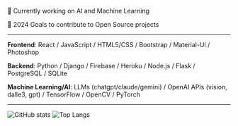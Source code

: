 🧠 Currently working on AI and Machine Learning

🥅 2024 Goals to contribute to Open Source projects

---

**Frontend**: React / JavaScript / HTML5/CSS / Bootstrap / Material-UI / Photoshop

**Backend**: Python / Django / Firebase / Heroku / Node.js / Flask / PostgreSQL / SQLite

**Machine Learning/AI**: LLMs (chatgpt/claude/gemini) / OpenAI APIs (vision, dalle3, gpt) / TensorFlow / OpenCV / PyTorch

---

 ![GitHub stats](https://github-readme-stats.vercel.app/api?username=babaraza&show_icons=true&hide_border=true&hide_rank=true)  ![Top Langs](https://github-readme-stats.vercel.app/api/top-langs/?username=babaraza&layout=donut)

